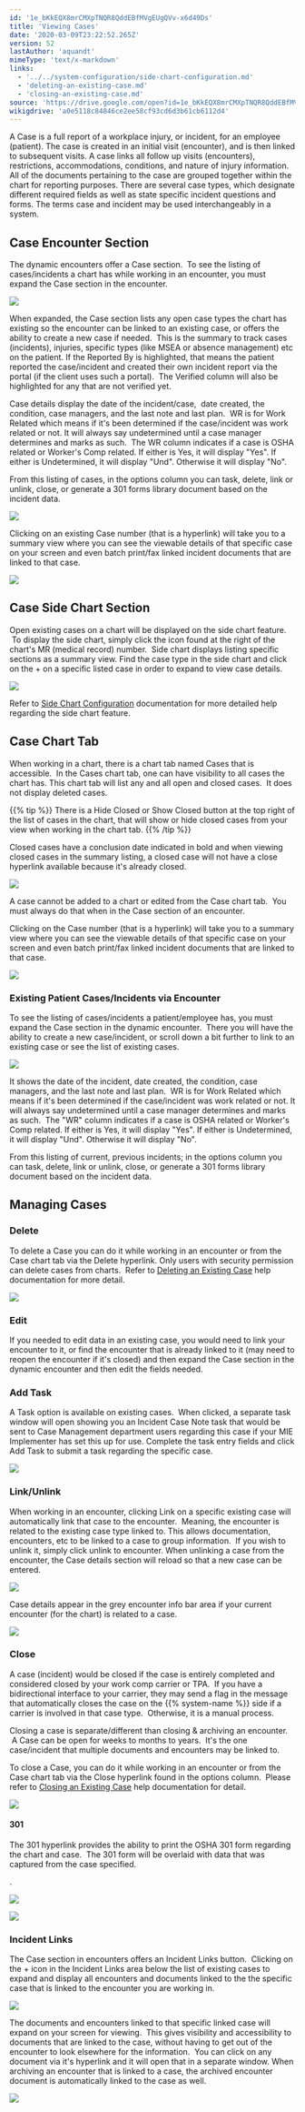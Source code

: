 ```yaml
---
id: '1e_bKkEQX8mrCMXpTNQR8QddEBfMVgEUgQVv-x6d49Ds'
title: 'Viewing Cases'
date: '2020-03-09T23:22:52.265Z'
version: 52
lastAuthor: 'aquandt'
mimeType: 'text/x-markdown'
links:
  - '../../system-configuration/side-chart-configuration.md'
  - 'deleting-an-existing-case.md'
  - 'closing-an-existing-case.md'
source: 'https://drive.google.com/open?id=1e_bKkEQX8mrCMXpTNQR8QddEBfMVgEUgQVv-x6d49Ds'
wikigdrive: 'a0e5118c84846ce2ee58cf93cd6d3b61cb6112d4'
---
```

A Case is a full report of a workplace injury, or incident, for an employee (patient). The case is created in an initial visit (encounter), and is then linked to subsequent visits. A case links all follow up visits (encounters), restrictions, accommodations, conditions, and nature of injury information. All of the documents pertaining to the case are grouped together within the chart for reporting purposes. There are several case types, which designate different required fields as well as state specific incident questions and forms. The terms case and incident may be used interchangeably in a system.

## Case Encounter Section

The dynamic encounters offer a Case section.  To see the listing of cases/incidents a chart has while working in an encounter, you must expand the Case section in the encounter.

![](../viewing-cases.assets/53634e10054f1002bb6009bf2c547b91.png)

When expanded, the Case section lists any open case types the chart has existing so the encounter can be linked to an existing case, or offers the ability to create a new case if needed.  This is the summary to track cases (incidents), injuries, specific types (like MSEA or absence management) etc on the patient. If the Reported By is highlighted, that means the patient reported the case/incident and created their own incident report via the portal (if the client uses such a portal).  The Verified column will also be highlighted for any that are not verified yet.

Case details display the date of the incident/case,  date created, the condition, case managers, and the last note and last plan.  WR is for Work Related which means if it's been determined if the case/incident was work related or not. It will always say undetermined until a case manager determines and marks as such.  The WR column indicates if a case is OSHA related or Worker's Comp related. If either is Yes, it will display "Yes". If either is Undetermined, it will display "Und". Otherwise it will display "No".

From this listing of cases, in the options column you can task, delete, link or unlink, close, or generate a 301 forms library document based on the incident data.

![](../viewing-cases.assets/9bcb43673f8835cf64b6f6c8170ac783.png)

Clicking on an existing Case number (that is a hyperlink) will take you to a summary view where you can see the viewable details of that specific case on your screen and even batch print/fax linked incident documents that are linked to that case.

![](../viewing-cases.assets/b599230185ac80742e72518d440dd7fe.png)

## Case Side Chart Section

Open existing cases on a chart will be displayed on the side chart feature.  To display the side chart, simply click the icon found at the right of the chart's MR (medical record) number.  Side chart displays listing specific sections as a summary view. Find the case type in the side chart and click on the + on a specific listed case in order to expand to view case details.

![](../viewing-cases.assets/b49f7d0d058a9c2ecb514b02f2fe9fa0.png)

Refer to [Side Chart Configuration](../../system-configuration/side-chart-configuration.md) documentation for more detailed help regarding the side chart feature.

## Case Chart Tab

When working in a chart, there is a chart tab named Cases that is accessible.  In the Cases chart tab, one can have visibility to all cases the chart has. This chart tab will list any and all open and closed cases.  It does not display deleted cases.

{{% tip %}}
There is a Hide Closed or Show Closed button at the top right of the list of cases in the chart, that will show or hide closed cases from your view when working in the chart tab.
{{% /tip %}}

Closed cases have a conclusion date indicated in bold and when viewing closed cases in the summary listing, a closed case will not have a close hyperlink available because it's already closed.

![](../viewing-cases.assets/73f52bb13cf235f8b7f93114ff9580b5.png)

A case cannot be added to a chart or edited from the Case chart tab.  You must always do that when in the Case section of an encounter.

Clicking on the Case number (that is a hyperlink) will take you to a summary view where you can see the viewable details of that specific case on your screen and even batch print/fax linked incident documents that are linked to that case.

![](../viewing-cases.assets/a39b86be35f5bd89b9fc5fd8b9602b28.png)

### Existing Patient Cases/Incidents via Encounter

To see the listing of cases/incidents a patient/employee has, you must expand the Case section in the dynamic encounter.  There you will have the ability to create a new case/incident, or scroll down a bit further to link to an existing case or see the list of existing cases.

![](../viewing-cases.assets/53634e10054f1002bb6009bf2c547b91.png)

It shows the date of the incident, date created, the condition, case managers, and the last note and last plan.  WR is for Work Related which means if it's been determined if the case/incident was work related or not. It will always say undetermined until a case manager determines and marks as such.  The "WR" column indicates if a case is OSHA related or Worker's Comp related. If either is Yes, it will display "Yes". If either is Undetermined, it will display "Und". Otherwise it will display "No".

From this listing of current, previous incidents; in the options column you can task, delete, link or unlink, close, or generate a 301 forms library document based on the incident data.

## Managing Cases

### Delete

To delete a Case you can do it while working in an encounter or from the Case chart tab via the Delete hyperlink. Only users with security permission can delete cases from charts.  Refer to [Deleting an Existing Case](deleting-an-existing-case.md) help documentation for more detail.

![](../viewing-cases.assets/0fca2229c2413c2cb0e1490a52ae7383.png)

### Edit

If you needed to edit data in an existing case, you would need to link your encounter to it, or find the encounter that is already linked to it (may need to reopen the encounter if it's closed) and then expand the Case section in the dynamic encounter and then edit the fields needed.

### Add Task

A Task option is available on existing cases.  When clicked, a separate task window will open showing you an Incident Case Note task that would be sent to Case Management department users regarding this case if your MIE Implementer has set this up for use. Complete the task entry fields and click Add Task to submit a task regarding the specific case.

![](../viewing-cases.assets/64999d360f66763dbee669817ee85f94.png)

### Link/Unlink

When working in an encounter, clicking Link on a specific existing case will automatically link that case to the encounter.  Meaning, the encounter is related to the existing case type linked to. This allows documentation, encounters, etc to be linked to a case to group information.  If you wish to unlink it, simply click unlink to encounter. When unlinking a case from the encounter, the Case details section will reload so that a new case can be entered.

![](../viewing-cases.assets/36cd7b5ea521141814cba71f599bb125.png)

Case details appear in the grey encounter info bar area if your current encounter (for the chart) is related to a case.

![](../viewing-cases.assets/15c510011c98f982f981c421158b54e8.png)

### Close

A case (incident) would be closed if the case is entirely completed and considered closed by your work comp carrier or TPA.  If you have a bidirectional interface to your carrier, they may send a flag in the message that automatically closes the case on the {{% system-name %}} side if a carrier is involved in that case type.  Otherwise, it is a manual process.

Closing a case is separate/different than closing & archiving an encounter.  A Case can be open for weeks to months to years.  It's the one case/incident that multiple documents and encounters may be linked to.

To close a Case, you can do it while working in an encounter or from the Case chart tab via the Close hyperlink found in the options column.  Please refer to [Closing an Existing Case](closing-an-existing-case.md) help documentation for detail.

![](../viewing-cases.assets/dcbbb246d6927a0f17112b3413c935d0.png)

#### 301

The 301 hyperlink provides the ability to print the OSHA 301 form regarding the chart and case.  The 301 form will be overlaid with data that was captured from the case specified.

.

![](../viewing-cases.assets/31159d45f42b93201e375d1a55b5fc08.png)

![](../viewing-cases.assets/39a0e233e58fd543f13ae00777575be0.png)

### Incident Links

The Case section in encounters offers an Incident Links button.  Clicking on the + icon in the Incident Links area below the list of existing cases to expand and display all encounters and documents linked to the the specific case that is linked to the encounter you are working in.

![](../viewing-cases.assets/27b93c3cb2049aa96678e5ce0790ff2d.png)

The documents and encounters linked to that specific linked case will expand on your screen for viewing.  This gives visibility and accessibility to documents that are linked to the case, without having to get out of the encounter to look elsewhere for the information.  You can click on any document via it's hyperlink and it will open that in a separate window. When archiving an encounter that is linked to a case, the archived encounter document is automatically linked to the case as well.

![](../viewing-cases.assets/fa26578bcc32d046f8169d5ba23cab11.png)
